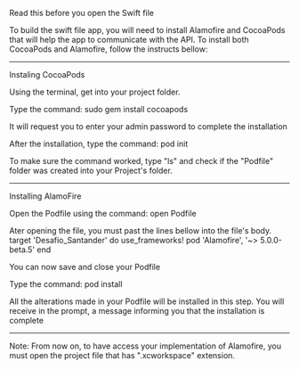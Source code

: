 Read this before you open the Swift file

To build the swift file app, you will need to install Alamofire and CocoaPods that will help the app to communicate with the API.
To install both CocoaPods and Alamofire, follow the instructs bellow:

_________________ ____________________ ____________________ ____________________ ____________________ ____________________ ____________________

Instaling CocoaPods

Using the terminal, get into your project folder.

Type the command: sudo gem install cocoapods

It will request you to enter your admin password to complete the installation

After the installation, type the command: pod init

To make sure the command worked, type "ls" and check if the "Podfile" folder was created into your Project's folder.

____________________ ____________________ ____________________ ____________________ ____________________ ____________________ ____________________ ____________________

Installing AlamoFire

Open the Podfile using the command: open Podfile

Ater opening the file, you must past the lines bellow into the file's body.
	target 'Desafio_Santander' do
	use_frameworks!
	pod 'Alamofire', '~> 5.0.0-beta.5'
	end

You can now save and close your Podfile

Type the command: pod install 

All the alterations made in your Podfile will be installed in this step. You will receive in the prompt, a message informing you that the installation is complete

________________________ ____________________ ____________________ ____________________ ____________________ ____________________ ____________________ ____________________

Note:
	From now on, to have access your implementation of Alamofire, you must open the project file that has ".xcworkspace" extension.
